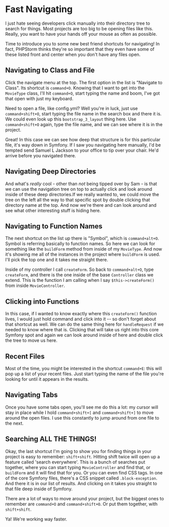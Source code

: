 # Fast Navigating

I just hate seeing developers click manually into their directory tree to search for
things. Most projects are too big to be opening files like this. Really, you want to
have your hands off your mouse as often as possible.

Time to introduce you to some new best friend shortcuts for navigating! In fact, PHPStorm
thinks they're so important that they even have some of these listed front and center when
you don't have any files open.

## Navigating to Class and File

Click the navigate menu at the top. The first option in the list is "Navigate to Class". Its
shortcut is `command+O`. Knowing that I want to get into the `MovieType` class, I'll hit
`command+O`, start typing the name and boom, I've got that open with just my keyboard. 

Need to open a file, like config.yml? Well you're in luck, just use `command+shift+O`,
start typing the file name in the search box and there it is. We could even look up this
`bootstrap_3_layout` thing here. Use `command+shift+O` again, type the file name, and we
can see where it is in the project.

Great! In this case we can see how deep that structure is for this particular file, it's
way down in Symfony. If I saw you navigating here manually, I'd be tempted send Samuel
L Jackson to your office to tip over your chair. He'd arrive before you navigated there.

## Navigating Deep Directories

And what's *really* cool - other than *not* being tipped over by Sam - is that we can
use the navigation tree on top to actually click and look around inside of these deep
directories.If we really wanted to, we could move the tree on the left all the way to
that specific spot by double clicking that directory name at the top. And now we're there
and can look around and see what other interesting stuff is hiding here.

## Navigating to Function Names

The next shortcut on the list up there is "Symbol", which is `command+alt+O`. Symbol is
referring basically to function names. So here we can look for something like the `buildForm`
method from inside of my `MovieType`. And now it's showing me all of the instances in the
project where `buildForm` is used. I'll pick the top one and it takes me straight there. 

Inside of my controller I call `createForm`. So back to `command+alt+O`, type `createForm`,
and there is the one inside of the base `Controller` class we extend. This is the function
I am calling when I say `$this->createForm()` from inside `MovieController`.

## Clicking into Functions

In this case, if I wanted to know exactly where this `createForm()` function lives,
I would just hold command and click into it -- so don't forget about that shortcut as well.
We can do the same thing here for `handleRequest` if we needed to know where that is.
Clicking that will take us right into this core Symfony spot and again we can look around
inside of here and double click the tree to move us here.

## Recent Files

Most of the time, you might be interested in the shortcut `command+E`: this will pop up
a list of your recent files. Just start typing the name of the file you're looking for
until it appears in the results. 

## Navigating Tabs

Once you have some tabs open, you'll see me do this a lot: my cursor will stay in place
while I hold `command+shift+[` and `command+shift+]` to move around the open files. I use
this constantly to jump around from one file to the next.

## Searching ALL THE THINGS!

Okay, the last shortcut I'm going to show you for finding things in your project is easy
to remember: `shift+shift`. Hitting shift twice will open up a feature called 'search everywhere'.
This is a bunch of searches put together, where you can start typing `MovieController` and find that,
or `buildForm` and it will find that for you. Or you can even find CSS tags. In one of the core
Symfony files, there's a CSS snippet called `.block-exception`. And there it is in our list of
results. And clicking on it takes you straight to that file deep inside of Symfony.

There are a lot of ways to move around your project, but the biggest ones to remember are
`command+O` and `command+shift+O`. Or put them together, with `shift+shift`. 

Ya! We're working way faster.
